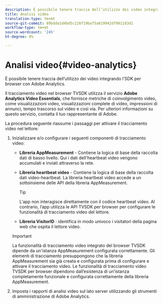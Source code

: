 ```yaml
---
description: È possibile tenere traccia dell’utilizzo dei video integrando l’SDK per browser con Adobe Analytics.
title: Analisi video
translation-type: tm+mt
source-git-commit: 89bdda1d4bd5c126f19ba75a819942df901183d1
workflow-type: tm+mt
source-wordcount: '245'
ht-degree: 0%

---
```



# Analisi video{#video-analytics}

È possibile tenere traccia dell’utilizzo dei video integrando l’SDK per browser con Adobe Analytics.

Il tracciamento video nel browser TVSDK utilizza il servizio **Adobe Analytics Video Essentials**, che fornisce metriche di coinvolgimento video, come visualizzazioni video, visualizzazioni complete di video, impressioni di annunci, tempo trascorso sul video e così via. Per ulteriori informazioni su questo servizio, contatta il tuo rappresentante di Adobe.

La procedura seguente riassume i passaggi per attivare il tracciamento video nel lettore:

1. Inizializzare e/o configurare i seguenti componenti di tracciamento video:

   * **Libreria AppMeasurement**  - Contiene la logica di base della raccolta dati di basso livello. Qui i dati dell&#39;heartbeat video vengono accumulati e inviati attraverso la rete.
   * **Libreria heartbeat video**  - Contiene la logica di base della raccolta dati video-heartbeat. La libreria heartbeat video accede a un sottoinsieme delle API della libreria AppMeasurement.

      >[!TIP]
      >
      >L&#39;app non interagisce direttamente con il codice heartbeat video. Al contrario, l’app utilizza le API TVSDK per browser per configurare le funzionalità di tracciamento video del lettore.

   * **Libreria VisitorID** : identifica in modo univoco i visitatori della pagina web che ospita il lettore video.
   >[!IMPORTANT]
   >
   >La funzionalità di tracciamento video integrato del browser TVSDK dipende da un&#39;istanza AppMeasurement configurata correttamente. Gli elementi di tracciamento presuppongono che la libreria AppMeasurement sia già creata e configurata prima di configurare e attivare il tracciamento video. Le funzionalità di tracciamento video TVSDK per browser dipendono dall’esistenza di un’istanza completamente funzionale e configurata correttamente della libreria AppMeasurement.

1. Imposta i rapporti di analisi video sul lato server utilizzando gli strumenti di amministrazione di Adobe Analytics.